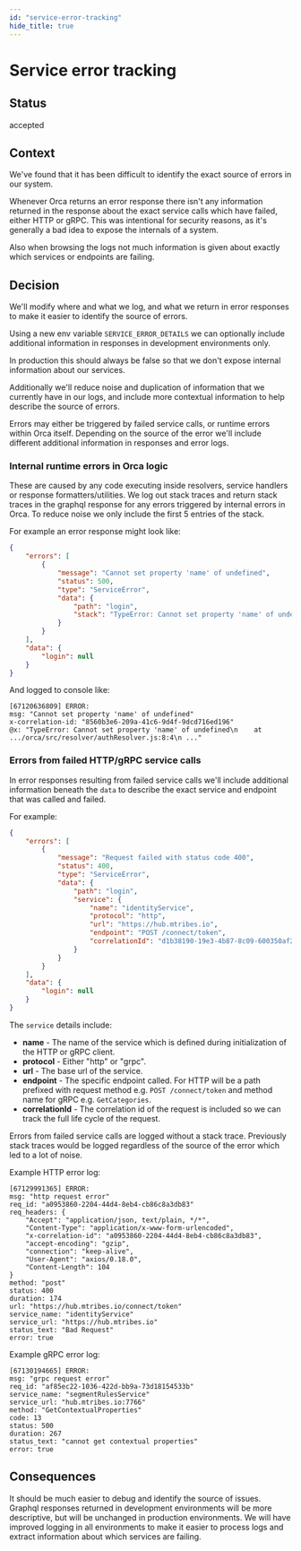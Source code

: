```yaml
---
id: "service-error-tracking"
hide_title: true
---
```


# Service error tracking

## Status

accepted

## Context

We've found that it has been difficult to identify the exact source of errors in our system.

Whenever Orca returns an error response there isn't any information returned in the response about
the exact service calls which have failed, either HTTP or gRPC. This was intentional for security
reasons, as it's generally a bad idea to expose the internals of a system.

Also when browsing the logs not much information is given about exactly which services or endpoints
are failing.

## Decision

We'll modify where and what we log, and what we return in error responses to make it easier to
identify the source of errors.

Using a new env variable `SERVICE_ERROR_DETAILS` we can optionally include additional information in
responses in development environments only.

In production this should always be false so that we don't expose internal information about our
services.

Additionally we'll reduce noise and duplication of information that we currently have in our logs,
and include more contextual information to help describe the source of errors.

Errors may either be triggered by failed service calls, or runtime errors within Orca itself.
Depending on the source of the error we'll include different additional information in responses and
error logs.

### Internal runtime errors in Orca logic

These are caused by any code executing inside resolvers, service handlers or response
formatters/utilities. We log out stack traces and return stack traces in the graphql response for
any errors triggered by internal errors in Orca. To reduce noise we only include the first 5 entries
of the stack.

For example an error response might look like:

```json
{
	"errors": [
		{
			"message": "Cannot set property 'name' of undefined",
			"status": 500,
			"type": "ServiceError",
			"data": {
				"path": "login",
				"stack": "TypeError: Cannot set property 'name' of undefined\n    at .../src/resolver/authResolver.js:8:4\n ..."
			}
		}
	],
	"data": {
		"login": null
	}
}
```

And logged to console like:

```
[67120636809] ERROR:
msg: "Cannot set property 'name' of undefined"
x-correlation-id: "8560b3e6-209a-41c6-9d4f-9dcd716ed196"
@x: "TypeError: Cannot set property 'name' of undefined\n    at .../orca/src/resolver/authResolver.js:8:4\n ..."
```

### Errors from failed HTTP/gRPC service calls

In error responses resulting from failed service calls we'll include additional information beneath
the `data` to describe the exact service and endpoint that was called and failed.

For example:

```json
{
	"errors": [
		{
			"message": "Request failed with status code 400",
			"status": 400,
			"type": "ServiceError",
			"data": {
				"path": "login",
				"service": {
					"name": "identityService",
					"protocol": "http",
					"url": "https://hub.mtribes.io",
					"endpoint": "POST /connect/token",
					"correlationId": "d1b38190-19e3-4b87-8c09-600350af22bc"
				}
			}
		}
	],
	"data": {
		"login": null
	}
}
```

The `service` details include:

- **name** - The name of the service which is defined during initialization of the HTTP or gRPC
  client.
- **protocol** - Either "http" or "grpc".
- **url** - The base url of the service.
- **endpoint** - The specific endpoint called. For HTTP will be a path prefixed with request method
  e.g. `POST /connect/token` and method name for gRPC e.g. `GetCategories`.
- **correlationId** - The correlation id of the request is included so we can track the full life
  cycle of the request.

Errors from failed service calls are logged without a stack trace. Previously stack traces would be
logged regardless of the source of the error which led to a lot of noise.

Example HTTP error log:

```
[67129991365] ERROR:
msg: "http request error"
req_id: "a0953860-2204-44d4-8eb4-cb86c8a3db83"
req_headers: {
	"Accept": "application/json, text/plain, */*",
	"Content-Type": "application/x-www-form-urlencoded",
	"x-correlation-id": "a0953860-2204-44d4-8eb4-cb86c8a3db83",
	"accept-encoding": "gzip",
	"connection": "keep-alive",
	"User-Agent": "axios/0.18.0",
	"Content-Length": 104
}
method: "post"
status: 400
duration: 174
url: "https://hub.mtribes.io/connect/token"
service_name: "identityService"
service_url: "https://hub.mtribes.io"
status_text: "Bad Request"
error: true
```

Example gRPC error log:

```
[67130194665] ERROR:
msg: "grpc request error"
req_id: "af85ec22-1036-422d-bb9a-73d18154533b"
service_name: "segmentRulesService"
service_url: "hub.mtribes.io:7766"
method: "GetContextualProperties"
code: 13
status: 500
duration: 267
status_text: "cannot get contextual properties"
error: true
```

## Consequences

It should be much easier to debug and identify the source of issues. Graphql responses returned in
development environments will be more descriptive, but will be unchanged in production environments.
We will have improved logging in all environments to make it easier to process logs and extract
information about which services are failing.
